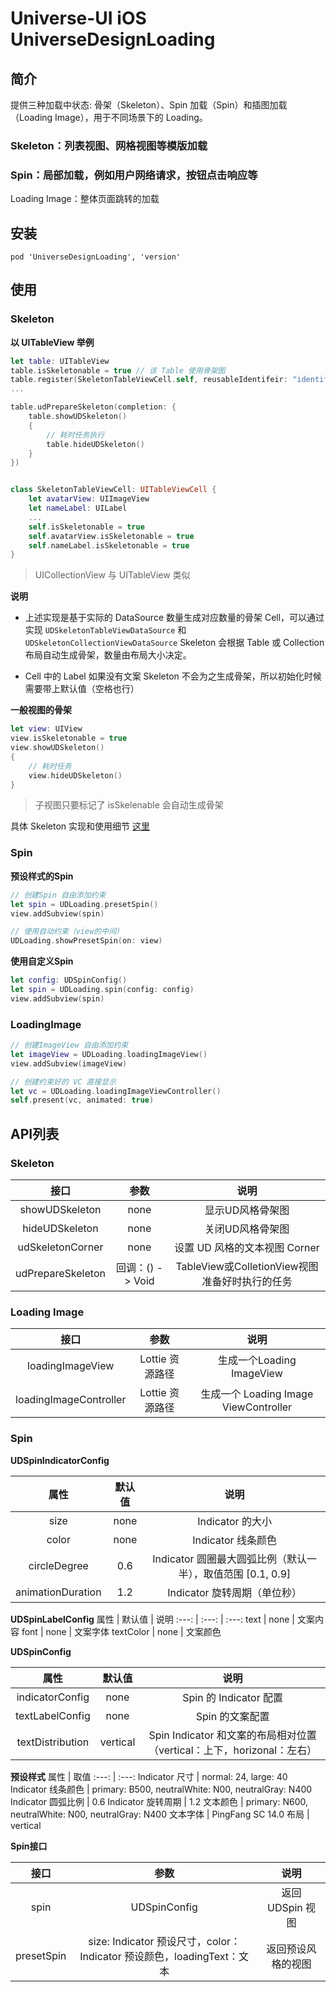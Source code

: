 # Universe-UI iOS UniverseDesignLoading

## 简介
提供三种加载中状态: 骨架（Skeleton）、Spin 加载（Spin）和插图加载（Loading Image），用于不同场景下的 Loading。
### Skeleton：列表视图、网格视图等模版加载
### Spin：局部加载，例如用户网络请求，按钮点击响应等
Loading Image：整体页面跳转的加载
## 安装
```
pod 'UniverseDesignLoading', 'version'
```
## 使用
### Skeleton
**以 UITableView 举例**
```swift
let table: UITableView
table.isSkeletonable = true // 该 Table 使用骨架图
table.register(SkeletonTableViewCell.self, reusableIdentifeir: "identifier")
...

table.udPrepareSkeleton(completion: {
    table.showUDSkeleton()
    {
        // 耗时任务执行
        table.hideUDSkeleton()
    }
})


class SkeletonTableViewCell: UITableViewCell {
    let avatarView: UIImageView
    let nameLabel: UILabel
    ...
    self.isSkeletonable = true
    self.avatarView.isSkeletonable = true
    self.nameLabel.isSkeletonable = true
}
```
> UICollectionView 与 UITableView 类似

**说明**

- 上述实现是基于实际的 DataSource 数量生成对应数量的骨架 Cell，可以通过实现 `UDSkeletonTableViewDataSource` 和 `UDSkeletonCollectionViewDataSource` Skeleton 会根据 Table 或 Collection 布局自动生成骨架，数量由布局大小决定。

- Cell 中的 Label 如果没有文案 Skeleton 不会为之生成骨架，所以初始化时候需要带上默认值（空格也行）

**一般视图的骨架**
```swift
let view: UIView
view.isSkeletonable = true
view.showUDSkeleton()
{
    // 耗时任务
    view.hideUDSkeleton()
}
```
> 子视图只要标记了 isSkelenable 会自动生成骨架

具体 Skeleton 实现和使用细节 [这里](https://github.com/Juanpe/SkeletonView)
### Spin
**预设样式的Spin**
```swift
// 创建Spin 自由添加约束
let spin = UDLoading.presetSpin()
view.addSubview(spin)

// 使用自动约束（view的中间）
UDLoading.showPresetSpin(on: view)
```
**使用自定义Spin**
```swift
let config: UDSpinConfig()
let spin = UDLoading.spin(config: config)
view.addSubview(spin)
```
### LoadingImage
```swift
// 创建ImageView 自由添加约束
let imageView = UDLoading.loadingImageView()
view.addSubview(imageView)

// 创建约束好的 VC 直接显示
let vc = UDLoading.loadingImageViewController()
self.present(vc, animated: true)
```
## API列表
### Skeleton
 接口 | 参数 | 说明
:---: | :---: | :---:
showUDSkeleton | none | 显示UD风格骨架图
hideUDSkeleton | none | 关闭UD风格骨架图
udSkeletonCorner | none | 设置 UD 风格的文本视图 Corner
udPrepareSkeleton | 回调：() -> Void | TableView或ColletionView视图准备好时执行的任务
### Loading Image
 接口 | 参数 | 说明
:---: | :---: | :---:
loadingImageView | Lottie 资源路径 | 生成一个Loading ImageView
loadingImageController | Lottie 资源路径 | 生成一个 Loading Image ViewController
### Spin
**UDSpinIndicatorConfig**

属性 | 默认值 | 说明
:---: | :---: | :---:
size | none | Indicator 的大小
color | none | Indicator 线条颜色
circleDegree | 0.6 | Indicator 圆圈最大圆弧比例（默认一半），取值范围 [0.1, 0.9]
animationDuration | 1.2 | Indicator 旋转周期（单位秒）

**UDSpinLabelConfig**
属性 | 默认值 | 说明
:---: | :---: | :---:
text | none | 文案内容
font | none | 文案字体
textColor | none | 文案颜色

**UDSpinConfig**

属性 | 默认值 | 说明
:---: | :---: | :---:
indicatorConfig | none | Spin 的 Indicator 配置
textLabelConfig | none | Spin 的文案配置
textDistribution | vertical |  Spin Indicator 和文案的布局相对位置（vertical：上下，horizonal：左右）

**预设样式**
属性 | 取值
:---: | :---:
Indicator 尺寸 | normal: 24, large: 40
Indicator 线条颜色 | primary: B500, neutralWhite: N00, neutralGray: N400
Indicator 圆弧比例 | 0.6
Indicator 旋转周期 | 1.2
文本颜色 | primary: N600, neutralWhite: N00, neutralGray: N400
文本字体 | PingFang SC 14.0
布局 | vertical

**Spin接口**

接口 | 参数 | 说明
:---: | :---: | :---:
spin | UDSpinConfig | 返回 UDSpin 视图
presetSpin | size: Indicator 预设尺寸，color：Indicator 预设颜色，loadingText：文本 | 返回预设风格的视图
